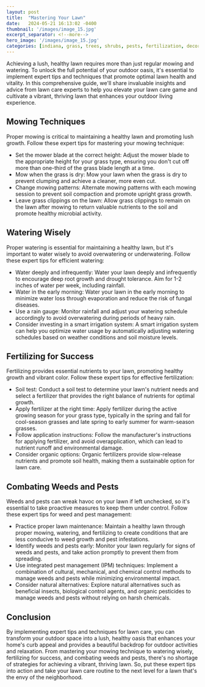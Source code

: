 ```yaml
---
layout: post
title:  "Mastering Your Lawn"
date:   2024-05-21 16:13:02 -0400
thumbnail: '/images/image_15.jpg'
excerpt_separator: <!--more-->
hero_image: '/images/image_15.jpg'
categories: [indiana, grass, trees, shrubs, pests, fertilization, decoration, curb appeal, garden, flowers, recreation]
---
```

Achieving a lush, healthy lawn requires more than just regular mowing and watering. <!--more-->To unlock the full potential of your outdoor oasis, it's essential to implement expert tips and techniques that promote optimal lawn health and vitality. In this comprehensive guide, we'll share invaluable insights and advice from lawn care experts to help you elevate your lawn care game and cultivate a vibrant, thriving lawn that enhances your outdoor living experience.

## Mowing Techniques
Proper mowing is critical to maintaining a healthy lawn and promoting lush growth. Follow these expert tips for mastering your mowing technique:
* Set the mower blade at the correct height: Adjust the mower blade to the appropriate height for your grass type, ensuring you don't cut off more than one-third of the grass blade length at a time.
* Mow when the grass is dry: Mow your lawn when the grass is dry to prevent clumping and achieve a cleaner, more even cut.
* Change mowing patterns: Alternate mowing patterns with each mowing session to prevent soil compaction and promote upright grass growth.
* Leave grass clippings on the lawn: Allow grass clippings to remain on the lawn after mowing to return valuable nutrients to the soil and promote healthy microbial activity.

## Watering Wisely
Proper watering is essential for maintaining a healthy lawn, but it's important to water wisely to avoid overwatering or underwatering. Follow these expert tips for efficient watering:
* Water deeply and infrequently: Water your lawn deeply and infrequently to encourage deep root growth and drought tolerance. Aim for 1-2 inches of water per week, including rainfall.
* Water in the early morning: Water your lawn in the early morning to minimize water loss through evaporation and reduce the risk of fungal diseases.
* Use a rain gauge: Monitor rainfall and adjust your watering schedule accordingly to avoid overwatering during periods of heavy rain.
* Consider investing in a smart irrigation system: A smart irrigation system can help you optimize water usage by automatically adjusting watering schedules based on weather conditions and soil moisture levels.

## Fertilizing for Success
Fertilizing provides essential nutrients to your lawn, promoting healthy growth and vibrant color. Follow these expert tips for effective fertilization:
* Soil test: Conduct a soil test to determine your lawn's nutrient needs and select a fertilizer that provides the right balance of nutrients for optimal growth.
* Apply fertilizer at the right time: Apply fertilizer during the active growing season for your grass type, typically in the spring and fall for cool-season grasses and late spring to early summer for warm-season grasses.
* Follow application instructions: Follow the manufacturer's instructions for applying fertilizer, and avoid overapplication, which can lead to nutrient runoff and environmental damage.
* Consider organic options: Organic fertilizers provide slow-release nutrients and promote soil health, making them a sustainable option for lawn care.

## Combating Weeds and Pests
Weeds and pests can wreak havoc on your lawn if left unchecked, so it's essential to take proactive measures to keep them under control. Follow these expert tips for weed and pest management:
* Practice proper lawn maintenance: Maintain a healthy lawn through proper mowing, watering, and fertilizing to create conditions that are less conducive to weed growth and pest infestations.
* Identify weeds and pests early: Monitor your lawn regularly for signs of weeds and pests, and take action promptly to prevent them from spreading.
* Use integrated pest management (IPM) techniques: Implement a combination of cultural, mechanical, and chemical control methods to manage weeds and pests while minimizing environmental impact.
* Consider natural alternatives: Explore natural alternatives such as beneficial insects, biological control agents, and organic pesticides to manage weeds and pests without relying on harsh chemicals.

## Conclusion
By implementing expert tips and techniques for lawn care, you can transform your outdoor space into a lush, healthy oasis that enhances your home's curb appeal and provides a beautiful backdrop for outdoor activities and relaxation. From mastering your mowing technique to watering wisely, fertilizing for success, and combating weeds and pests, there's no shortage of strategies for achieving a vibrant, thriving lawn. So, put these expert tips into action and take your lawn care routine to the next level for a lawn that's the envy of the neighborhood.
